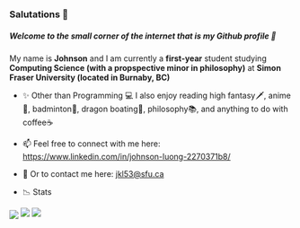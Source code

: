 ### Salutations 👋
##### Welcome to the small corner of the internet that is my Github profile 🤭

My name is **Johnson** and I am currently a **first-year** student studying **Computing Science (with a propspective minor in philosophy)** at **Simon Fraser University (located in Burnaby, BC)** 
- ✨ Other than Programming 💻 I also enjoy reading high fantasy🗡️, anime👺, badminton🏸, dragon boating🚣, philosophy📚, and anything to do with coffee☕
- 📫 Feel free to connect with me here: https://www.linkedin.com/in/johnson-luong-2270371b8/ 
- 📧 Or to contact me here: jkl53@sfu.ca

- 📉 Stats

<img align="center" src="https://github-readme-stats.vercel.app/api/top-langs/?username=JohnsonL111&theme=tokyonight&layout=compact" />
<img src = https://img.shields.io/badge/Languages-python-black />
<img src = https://img.shields.io/badge/-HTML5%20-red />
